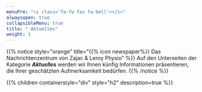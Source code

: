 ```yaml
---
menuPre: "<i class='fa-fw fas fa-bell'></i>"
alwaysopen: true
collapsibleMenu: true
title: " Aktuelles"
weight: 1
---
```

{{% notice style="orange" title="{{% icon newspaper%}} Das Nachrichtenzentrum von Zajac & Leroy Physio" %}}
Auf den Unterseiten der Kategorie ***Aktuelles*** werden wir Ihnen künfig Informationen präsentieren, die Ihrer geschätzten Aufmerksamkeit bedürfen.
{{% /notice %}}

{{% children containerstyle="div" style="h2" description=true %}}
